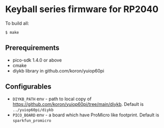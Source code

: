 # Keyball series firmware for RP2040

To build all:

```console
$ make
```

## Prerequirements

* pico-sdk 1.4.0 or above
* cmake
* diykb library in github.com/koron/yuiop60pi

## Configurables

*   `DIYKB_PATH` env - path to local copy of <https://github.com/koron/yuiop60pi/tree/main/diykb>.
    Default is `../yuiop60pi/diykb`
* `PICO_BOARD` env - a board which have ProMicro like footprint.
    Default is `sparkfun_promicro`
